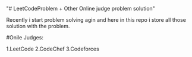 "# LeetCodeProblem + Other Online judge problem solution"


Recently i start problem solving agin and here in this repo i store all those solution with the problem.

#Onile Judges:

1.LeetCode
2.CodeChef
3.Codeforces

